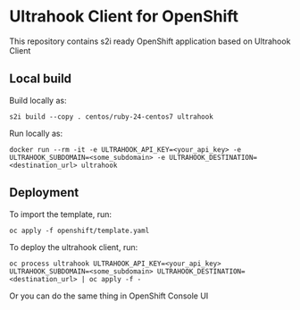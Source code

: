 # Ultrahook Client for OpenShift

This repository contains s2i ready OpenShift application based on Ultrahook Client

## Local build

Build locally as:

```
s2i build --copy . centos/ruby-24-centos7 ultrahook
```

Run locally as:

```
docker run --rm -it -e ULTRAHOOK_API_KEY=<your_api_key> -e ULTRAHOOK_SUBDOMAIN=<some_subdomain> -e ULTRAHOOK_DESTINATION=<destination_url> ultrahook
```

## Deployment

To import the template, run:

```
oc apply -f openshift/template.yaml
```

To deploy the ultrahook client, run:

```
oc process ultrahook ULTRAHOOK_API_KEY=<your_api_key> ULTRAHOOK_SUBDOMAIN=<some_subdomain> ULTRAHOOK_DESTINATION=<destination_url> | oc apply -f -
```

Or you can do the same thing in OpenShift Console UI

